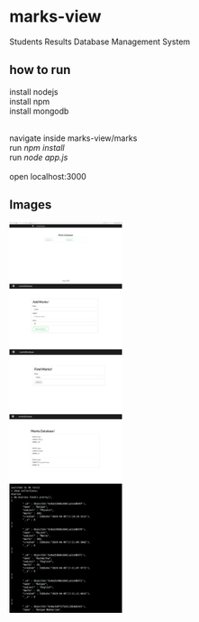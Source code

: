 # marks-view
Students Results Database Management System

## how to run
install nodejs</br>
install npm</br>
install mongodb</br>

</br>
navigate inside marks-view/marks</br>
run <i>npm install</i></br>
run <i>node app.js</i></br>
</br>
open localhost:3000

## Images
<img src="assets/1.png" width="200">
</br>
<img src="assets/2.png" width="200">
</br>
<img src="assets/3.png" width="200">
</br>
<img src="assets/4.png" width="200">
</br>
<img src="assets/5.png" width="200">
